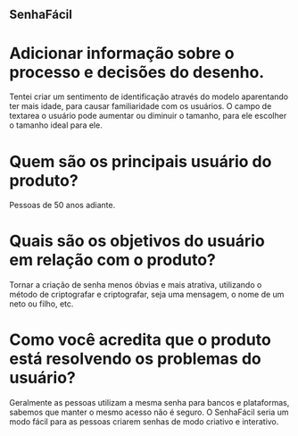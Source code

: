 ## SenhaFácil 

# Adicionar informação sobre o processo e decisões do desenho.
Tentei criar um sentimento de identificação através do modelo aparentando ter mais idade, para causar familiaridade com os usuários. O campo de textarea o usuário pode aumentar ou diminuir o tamanho, para ele escolher o tamanho ideal para ele. 

# Quem são os principais usuário do produto?
Pessoas de 50 anos adiante.

# Quais são os objetivos do usuário em relação com o produto?
Tornar a criação de senha menos óbvias e mais atrativa, utilizando o método de criptografar e criptografar, seja uma mensagem, o nome de um neto ou filho, etc. 

# Como você acredita que o produto está resolvendo os problemas do usuário?
Geralmente as pessoas utilizam a mesma senha para bancos e plataformas, sabemos que manter o mesmo acesso não é seguro. O SenhaFácil seria um modo fácil para as pessoas criarem senhas de modo criativo e interativo.

